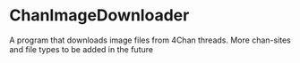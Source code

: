 # ChanImageDownloader
A program that downloads image files from 4Chan threads. More chan-sites and file types to be added in the future
